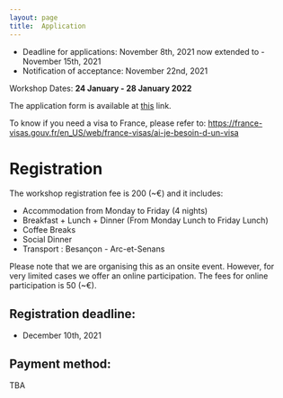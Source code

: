 ```yaml
---
layout: page
title:  Application
---
```


- Deadline for applications: November 8th, 2021 now extended to - November 15th, 2021 
- Notification of acceptance: November 22nd, 2021


Workshop Dates: **24 January - 28 January 2022**


The application form is available at [this](https://forms.gle/j7RwefC6E4wK6kAJ9) link.

<!--**You will be asked to attach your CV in pdf format (max 5 pages, including a list of your most relevant publications).**-->

To know if you need a visa to France, please refer to:  <https://france-visas.gouv.fr/en_US/web/france-visas/ai-je-besoin-d-un-visa>

# Registration

The workshop registration fee is 200 (~€) and it includes:

- Accommodation from Monday to Friday (4 nights)
- Breakfast + Lunch + Dinner (From Monday Lunch to Friday Lunch)
- Coffee Breaks
- Social Dinner
- Transport : Besançon - Arc-et-Senans

Please note that we are organising this as an onsite event. However, for very limited cases we offer an online participation. 
The fees for online participation is 50 (~€). 


## Registration deadline:
- December 10th, 2021


## Payment method:

TBA

<!-- To pay the registration fee, please make a bank transfer of CHF 200.- **in swiss francs** with the mention "FirstName_LastName" to the following account:   

Address:  
Winter Workshop on Complex Systems Association  
Zürich  
Switzerland  

IBAN : CH02 0900 0000 1534 2239 1  

BIC : POFICHBEXXX  

Reference/Message: FirstName_LastName  

For international transfers, always provide the IBAN and the BIC. -->
